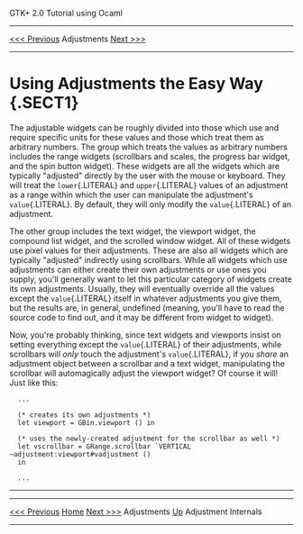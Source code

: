   GTK+ 2.0 Tutorial using Ocaml
  ------------------------------- ------------- --------------------------
  [\<\<\< Previous](c766.html)    Adjustments   [Next \>\>\>](x807.html)

* * * * *

Using Adjustments the Easy Way {.SECT1}
==============================

The adjustable widgets can be roughly divided into those which use and
require specific units for these values and those which treat them as
arbitrary numbers. The group which treats the values as arbitrary
numbers includes the range widgets (scrollbars and scales, the progress
bar widget, and the spin button widget). These widgets are all the
widgets which are typically "adjusted" directly by the user with the
mouse or keyboard. They will treat the `lower`{.LITERAL} and
`upper`{.LITERAL} values of an adjustment as a range within which the
user can manipulate the adjustment's `value`{.LITERAL}. By default, they
will only modify the `value`{.LITERAL} of an adjustment.

The other group includes the text widget, the viewport widget, the
compound list widget, and the scrolled window widget. All of these
widgets use pixel values for their adjustments. These are also all
widgets which are typically "adjusted" indirectly using scrollbars.
While all widgets which use adjustments can either create their own
adjustments or use ones you supply, you'll generally want to let this
particular category of widgets create its own adjustments. Usually, they
will eventually override all the values except the `value`{.LITERAL}
itself in whatever adjustments you give them, but the results are, in
general, undefined (meaning, you'll have to read the source code to find
out, and it may be different from widget to widget).

Now, you're probably thinking, since text widgets and viewports insist
on setting everything except the `value`{.LITERAL} of their adjustments,
while scrollbars will *only* touch the adjustment's `value`{.LITERAL},
if you *share* an adjustment object between a scrollbar and a text
widget, manipulating the scrollbar will automagically adjust the
viewport widget? Of course it will! Just like this:

~~~~ {.PROGRAMLISTING}
  ...

  (* creates its own adjustments *)
  let viewport = GBin.viewport () in

  (* uses the newly-created adjustment for the scrollbar as well *)
  let vscrollbar = GRange.scrollbar `VERTICAL ~adjustment:viewport#vadjustment ()
  in

  ...
~~~~

* * * * *

  ------------------------------ -------------------- --------------------------
  [\<\<\< Previous](c766.html)   [Home](book1.html)   [Next \>\>\>](x807.html)
  Adjustments                    [Up](c766.html)      Adjustment Internals
  ------------------------------ -------------------- --------------------------


